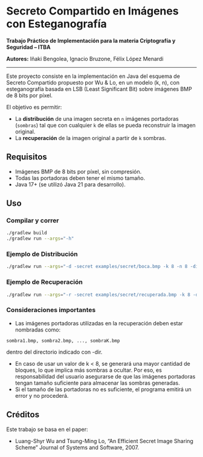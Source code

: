 # Secreto Compartido en Imágenes con Esteganografía

**Trabajo Práctico de Implementación para la materia Criptografía y Seguridad – ITBA**

**Autores:** Iñaki Bengolea, Ignacio Bruzone, Félix López Menardi

---

Este proyecto consiste en la implementación en Java del esquema de Secreto Compartido propuesto por Wu & Lo, en un modelo (k, n), con esteganografía basada en LSB (Least Significant Bit) sobre imágenes BMP de 8 bits por píxel.

El objetivo es permitir:
- La **distribución** de una imagen secreta en `n` imágenes portadoras (`sombras`) tal que con cualquier `k` de ellas se pueda reconstruir la imagen original.
- La **recuperación** de la imagen original a partir de `k` sombras.

## Requisitos
- Imágenes BMP de 8 bits por píxel, sin compresión.
- Todas las portadoras deben tener el mismo tamaño.
- Java 17+ (se utilizó Java 21 para desarrollo).

## Uso

### Compilar y correr
```bash
./gradlew build
./gradlew run --args="-h"
```

### Ejemplo de Distribución
```bash
./gradlew run --args="-d -secret examples/secret/boca.bmp -k 8 -n 8 -dir examples/portadoras"
```

### Ejemplo de Recuperación
```bash
./gradlew run --args="-r -secret examples/secret/recuperada.bmp -k 8 -dir examples/portadoras"
```

### Consideraciones importantes
- Las imágenes portadoras utilizadas en la recuperación deben estar nombradas como:
```
sombra1.bmp, sombra2.bmp, ..., sombraK.bmp
```
dentro del directorio indicado con -dir.

- En caso de usar un valor de k < 8, se generará una mayor cantidad de bloques, lo que implica más sombras a ocultar. Por eso, es responsabilidad del usuario asegurarse de que las imágenes portadoras tengan tamaño suficiente para almacenar las sombras generadas.
- Si el tamaño de las portadoras no es suficiente, el programa emitirá un error y no procederá.

## Créditos
Este trabajo se basa en el paper:
- Luang-Shyr Wu and Tsung-Ming Lo, “An Efficient Secret Image Sharing Scheme” Journal of Systems and Software, 2007.